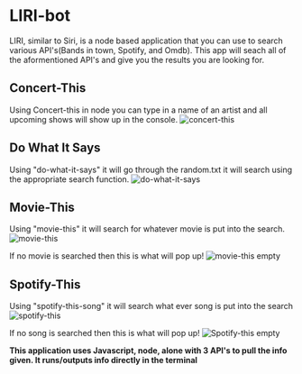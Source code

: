 # LIRI-bot
LIRI, similar to Siri, is a node based application that you can use to search various API's(Bands in town, Spotify, and Omdb). This app will seach all of the aformentioned API's and give you the results you are looking for. 

## Concert-This
Using Concert-this in node you can type in a name of an artist and all upcoming shows will show up in the console.
![concert-this](https://user-images.githubusercontent.com/20998910/54946470-815cf480-4f0e-11e9-8683-9c8ad91e53c6.gif)


## Do What It Says
Using "do-what-it-says" it will go through the random.txt it will search using the appropriate search function.
![do-what-it-says](https://user-images.githubusercontent.com/20998910/55026370-39ef6a80-4fd9-11e9-84fa-53e7aed2625c.gif)

## Movie-This
Using "movie-this" it will search for whatever movie is put into the search.
![movie-this](https://user-images.githubusercontent.com/20998910/55026579-a66a6980-4fd9-11e9-90d1-a902235ad5cc.gif)

If no movie is searched then this is what will pop up!
![movie-this empty](https://user-images.githubusercontent.com/20998910/54946663-01835a00-4f0f-11e9-9769-c15284574a65.gif)

## Spotify-This
Using "spotify-this-song" it will search what ever song is put into the search
![spotify-this](https://user-images.githubusercontent.com/20998910/54946679-08aa6800-4f0f-11e9-9298-a90c6f88e185.gif)

If no song is searched then this is what will pop up!
![Spotify-this empty](https://user-images.githubusercontent.com/20998910/54946671-06480e00-4f0f-11e9-99e1-5af53ae77ad3.gif)

**This application uses Javascript, node, alone with 3 API's to pull the info given. It runs/outputs info directly in the terminal**
